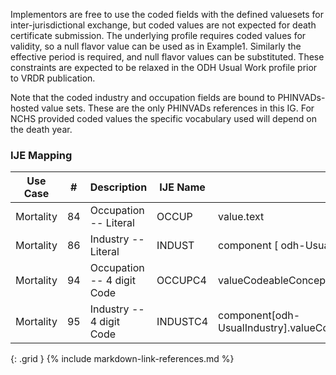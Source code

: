 Implementors are free to use the coded fields with the defined valuesets for inter-jurisdictional exchange,
  but coded values are not expected for death certificate submission. The underlying profile requires coded
  values for validity, so a null flavor value can be used as in Example1. Similarly the effective period is required,
  and null flavor values can be substituted.  These constraints are expected to be relaxed in the ODH Usual Work profile prior
  to VRDR publication.

  Note that the coded industry and occupation fields are bound to PHINVADs-hosted value sets.  These are the only PHINVADs
  references in this IG.  For NCHS provided coded values the specific vocabulary used will depend on the death year.
### IJE Mapping

| **Use Case** |  **#**   |  **Description**  | **IJE Name**  |  **Field**  |  **Type**  | **Value Set/Comments**  |
| :---------: | --------------- | ------------ | ------------- | ---------- | ---------- | -------------- |
| Mortality | 84 | Occupation -- Literal  | OCCUP | value.text |string(40) |- |
| Mortality | 86 | Industry -- Literal  | INDUST | component [ odh-UsualIndustry	].value.text |string(40) |- |
| Mortality | 94 | Occupation -- 4 digit Code  | OCCUPC4 | valueCodeableConcept.coding[occupationCDCCensus2018]  |codeable |[PHVS_Occupation_CDC_Census2018VS] |
| Mortality | 95 | Industry -- 4 digit Code | INDUSTC4 | component[odh-UsualIndustry].valueCodeableConcept.coding[industryCDCCensus2018]  |codeable |[PHVS_Industry_CDC_Census2018VS] |
{: .grid }
{% include markdown-link-references.md %}
